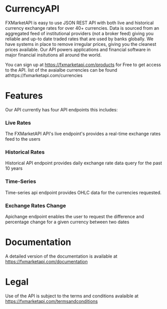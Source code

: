 # CurrencyAPI
FXMarketAPI is easy to use JSON REST API with both live and historical currency exchange rates for over 40+ currencies. Data is sourced from an aggregated feed of institutional providers (not a broker feed) giving you reliable and up-to date traded rates that are used by banks globally. We have systems in place to remove irregular prices, giving you the cleanest prices available. Our API powers applications and financial software in major financial insitutions all around the world.


You can sign up at https://fxmarketapi.com/products for Free to get access to the API.
list of the avaialbe currencies can be found athttps://fxmarketapi.com/currencies

# Features

Our API currently has four API endpoints this includes:

### Live Rates
The FXMarketAPI API's live endpoint's provides a real-time exchange rates feed to the users

### Historical Rates

Historical API endpoint provides daily exchange rate data query for the past 10 years

### Time-Series

Time-series api endpoint provides OHLC data for the currencies requested.

### Exchange Rates Change

Apichange endpoint enables the user to request the difference and percentage change for a given currency between two dates

# Documentation

A detailed version of the documentation is available at https://fxmarketapi.com/documentation

# Legal

Use of the API is subject to the terms and conditions avalaible at https://fxmarketapi.com/termsandconditions
